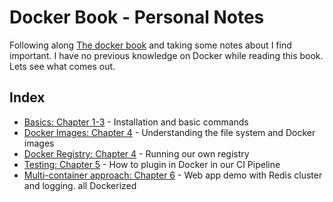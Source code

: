 # Docker Book - Personal Notes

Following along [The docker book](https://dockerbook.com/) and taking some notes about I find important. I have no previous knowledge on Docker while reading this book. Lets see what comes out.

## Index

- [Basics: Chapter 1-3](./basics.md) - Installation and basic commands
- [Docker Images: Chapter 4](./chapter_4/chapter_4.md) - Understanding the file system and Docker images
- [Docker Registry: Chapter 4](./chapter_4/chapter_4_registry.md) - Running our own registry
- [Testing: Chapter 5](./chapter_5/chapter_5.md) - How to plugin in Docker in our CI Pipeline
- [Multi-container approach: Chapter 6](./chapter_6/multi_container/README.md) - Web app demo with Redis cluster and logging. all Dockerized